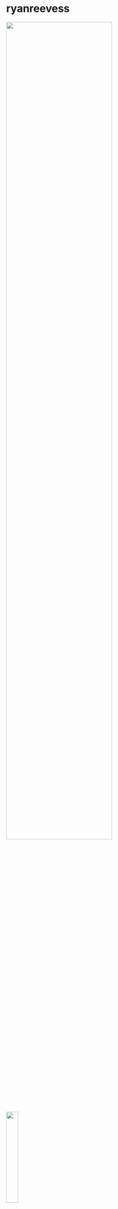 # ryanreevess

<div class='container'>
<img style="height: auto; width: 75%;" class="img" src="https://github-readme-stats-sigma-five.vercel.app/api?username=ryanreevess&count_private=true&theme=dark&show_icons=true" />
<img style="height: auto; width: 25%;" class="img" src="[https://github-readme-stats-sigma-five.vercel.app/api?username=ryanreevess&count_private=true&theme=dark&show_icons=true](https://itunes.apple.com/app/apple-store/id917932200?pt=39040802&ct=Media1GIFV2&mt=8)https://itunes.apple.com/app/apple-store/id917932200?pt=39040802&ct=Media1GIFV2&mt=8" />
